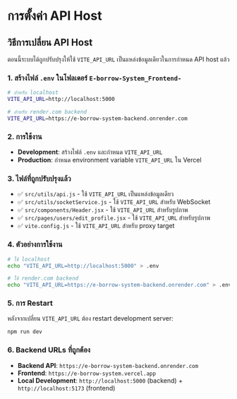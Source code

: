 # การตั้งค่า API Host

## วิธีการเปลี่ยน API Host

ตอนนี้ระบบได้ถูกปรับปรุงให้ใช้ `VITE_API_URL` เป็นแหล่งข้อมูลเดียวในการกำหนด API host แล้ว

### 1. สร้างไฟล์ `.env` ในโฟลเดอร์ `E-borrow-System_Frontend-`

```bash
# สำหรับ localhost
VITE_API_URL=http://localhost:5000

# สำหรับ render.com backend
VITE_API_URL=https://e-borrow-system-backend.onrender.com
```

### 2. การใช้งาน

- **Development**: สร้างไฟล์ `.env` และกำหนด `VITE_API_URL`
- **Production**: กำหนด environment variable `VITE_API_URL` ใน Vercel

### 3. ไฟล์ที่ถูกปรับปรุงแล้ว

- ✅ `src/utils/api.js` - ใช้ `VITE_API_URL` เป็นแหล่งข้อมูลเดียว
- ✅ `src/utils/socketService.js` - ใช้ `VITE_API_URL` สำหรับ WebSocket
- ✅ `src/components/Header.jsx` - ใช้ `VITE_API_URL` สำหรับรูปภาพ
- ✅ `src/pages/users/edit_profile.jsx` - ใช้ `VITE_API_URL` สำหรับรูปภาพ
- ✅ `vite.config.js` - ใช้ `VITE_API_URL` สำหรับ proxy target

### 4. ตัวอย่างการใช้งาน

```bash
# ใช้ localhost
echo "VITE_API_URL=http://localhost:5000" > .env

# ใช้ render.com backend
echo "VITE_API_URL=https://e-borrow-system-backend.onrender.com" > .env
```

### 5. การ Restart

หลังจากเปลี่ยน `VITE_API_URL` ต้อง restart development server:

```bash
npm run dev
```

### 6. Backend URLs ที่ถูกต้อง

- **Backend API**: `https://e-borrow-system-backend.onrender.com`
- **Frontend**: `https://e-borrow-system.vercel.app`
- **Local Development**: `http://localhost:5000` (backend) + `http://localhost:5173` (frontend)
